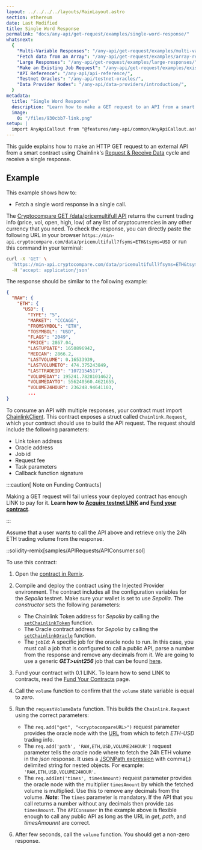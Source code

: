 ```yaml
---
layout: ../../../../layouts/MainLayout.astro
section: ethereum
date: Last Modified
title: Single Word Response
permalink: "docs/any-api/get-request/examples/single-word-response/"
whatsnext:
  {
    "Multi-Variable Responses": "/any-api/get-request/examples/multi-variable-responses/",
    "Fetch data from an Array": "/any-api/get-request/examples/array-response/",
    "Large Responses": "/any-api/get-request/examples/large-responses/",
    "Make an Existing Job Request": "/any-api/get-request/examples/existing-job-request/",
    "API Reference": "/any-api/api-reference/",
    "Testnet Oracles": "/any-api/testnet-oracles/",
    "Data Provider Nodes": "/any-api/data-providers/introduction/",
  }
metadata:
  title: "Single Word Response"
  description: "Learn how to make a GET request to an API from a smart contract, using Chainlink."
  image:
    0: "/files/930cbb7-link.png"
setup: |
  import AnyApiCallout from "@features/any-api/common/AnyApiCallout.astro"
---
```


This guide explains how to make an HTTP GET request to an external API from a smart contract using Chainlink's [Request & Receive Data](/any-api/introduction/) cycle and receive a single response.

<AnyApiCallout callout="prerequisites" />

## Example

This example shows how to:

- Fetch a single word response in a single call.

The [Cryptocompare GET /data/pricemultifull API](https://min-api.cryptocompare.com/documentation?key=Price&cat=multipleSymbolsFullPriceEndpoint) returns the current trading info (price, vol, open, high, low) of any list of cryptocurrencies in any other currency that you need. To check the response, you can directly paste the following URL in your browser `https://min-api.cryptocompare.com/data/pricemultifull?fsyms=ETH&tsyms=USD` or run this command in your terminal:

```bash
curl -X 'GET' \
  'https://min-api.cryptocompare.com/data/pricemultifull?fsyms=ETH&tsyms=USD' \
  -H 'accept: application/json'
```

The response should be similar to the following example:

<!-- prettier-ignore -->
```json
{
  "RAW": {
    "ETH": {
      "USD": {
        "TYPE": "5",
        "MARKET": "CCCAGG",
        "FROMSYMBOL": "ETH",
        "TOSYMBOL": "USD",
        "FLAGS": "2049",
        "PRICE": 2867.04,
        "LASTUPDATE": 1650896942,
        "MEDIAN": 2866.2,
        "LASTVOLUME": 0.16533939,
        "LASTVOLUMETO": 474.375243849,
        "LASTTRADEID": "1072154517",
        "VOLUMEDAY": 195241.78281014622,
        "VOLUMEDAYTO": 556240560.4621655,
        "VOLUME24HOUR": 236248.94641103,
        ...
}
```

To consume an API with multiple responses, your contract must import [ChainlinkClient](https://github.com/smartcontractkit/chainlink/blob/master/contracts/src/v0.8/ChainlinkClient.sol). This contract exposes a struct called `Chainlink.Request`, which your contract should use to build the API request. The request should include the following parameters:

- Link token address
- Oracle address
- Job id
- Request fee
- Task parameters
- Callback function signature

:::caution[ Note on Funding Contracts]

Making a GET request will fail unless your deployed contract has enough LINK to pay for it. **Learn how to [Acquire testnet LINK](/resources/acquire-link/) and [Fund your contract](/resources/fund-your-contract/)**.

:::

Assume that a user wants to call the API above and retrieve only the 24h ETH trading volume from the response.

::solidity-remix[samples/APIRequests/APIConsumer.sol]

To use this contract:

1. Open the [contract in Remix](https://remix.ethereum.org/#url=https://docs.chain.link/samples/APIRequests/APIConsumer.sol).

1. Compile and deploy the contract using the Injected Provider environment. The contract includes all the configuration variables for the _Sepolia_ testnet. Make sure your wallet is set to use _Sepolia_. The _constructor_ sets the following parameters:

   - The Chainlink Token address for _Sepolia_ by calling the [`setChainlinkToken`](/any-api/api-reference/#setchainlinktoken) function.
   - The Oracle contract address for _Sepolia_ by calling the [`setChainlinkOracle`](/any-api/api-reference/#setchainlinkoracle) function.
   - The `jobId`: A specific job for the oracle node to run. In this case, you must call a job that is configured to call a public API, parse a number from the response and remove any decimals from it. We are going to use a generic **_GET>uint256_** job that can be found [here](/any-api/testnet-oracles/#jobs).

1. Fund your contract with 0.1 LINK. To learn how to send LINK to contracts, read the [Fund Your Contracts](/resources/fund-your-contract/) page.

1. Call the `volume` function to confirm that the `volume` state variable is equal to _zero_.

1. Run the `requestVolumeData` function. This builds the `Chainlink.Request` using the correct parameters:

   - The `req.add("get", "<cryptocompareURL>")` request parameter provides the oracle node with the [URL](https://min-api.cryptocompare.com/data/pricemultifull?fsyms=ETH&tsyms=USD) from which to fetch _ETH-USD_ trading info.
   - The `req.add('path', 'RAW,ETH,USD,VOLUME24HOUR')` request parameter tells the oracle node where to fetch the 24h ETH volume in the _json_ response. It uses a [JSONPath expression](https://jsonpath.com/) with comma(,) delimited string for nested objects. For example: `'RAW,ETH,USD,VOLUME24HOUR'`.
   - The `req.addInt('times', timesAmount)` request parameter provides the oracle node with the multiplier `timesAmount` by which the fetched volume is multiplied. Use this to remove any decimals from the volume. **_Note_**: The `times` parameter is mandatory. If the API that you call returns a number without any decimals then provide `1`as `timesAmount`.
     The `APIConsumer` in the example above is flexible enough to call any public API as long as the URL in _get_, _path_, and _timesAmounnt_ are correct.

1. After few seconds, call the `volume` function. You should get a non-zero response.

<AnyApiCallout callout="common" />
